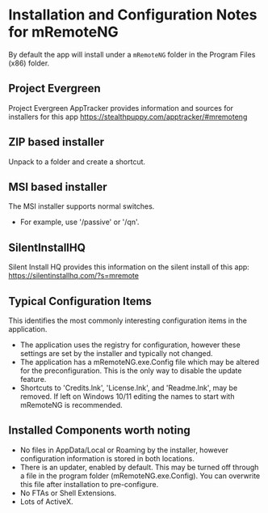 # Installation and Configuration Notes for mRemoteNG

By default the app will install under a `mRemoteNG` folder in the Program Files (x86) folder.

## Project Evergreen
Project Evergreen AppTracker provides information and sources for installers for this app https://stealthpuppy.com/apptracker/#mremoteng


## ZIP based installer

Unpack to a folder and create a shortcut.

## MSI based installer

The MSI installer supports normal switches.
* For example, use '/passive' or '/qn'.


## SilentInstallHQ

Silent Install HQ provides this information on the silent install of this app: https://silentinstallhq.com/?s=mremote

## Typical Configuration Items 

This identifies the most commonly interesting configuration items in the application.

* The application uses the registry for configuration, however these settings are set by the installer and typically not changed.
* The application has a mRemoteNG.exe.Config file which may be altered for the preconfiguration.  This is the only way to disable the update feature. 
* Shortcuts to 'Credits.lnk', 'License.lnk', and 'Readme.lnk', may be removed. If left on Windows 10/11 editing the names to start with mRemoteNG is recommended.

## Installed Components worth noting
 
* No files in AppData/Local or Roaming by the installer, however configuration information is stored in both locations.
* There is an updater, enabled by default.  This may be turned off through a file in the program folder (mRemoteNG.exe.Config). You can overwrite this file after installation to pre-configure.
* No FTAs or Shell Extensions.
* Lots of ActiveX.
